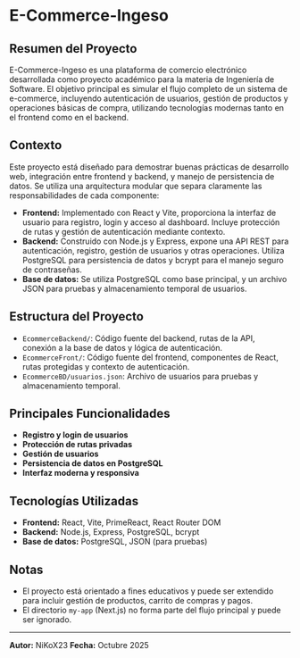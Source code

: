 # E-Commerce-Ingeso

## Resumen del Proyecto

E-Commerce-Ingeso es una plataforma de comercio electrónico desarrollada como proyecto académico para la materia de Ingeniería de Software. El objetivo principal es simular el flujo completo de un sistema de e-commerce, incluyendo autenticación de usuarios, gestión de productos y operaciones básicas de compra, utilizando tecnologías modernas tanto en el frontend como en el backend.

## Contexto

Este proyecto está diseñado para demostrar buenas prácticas de desarrollo web, integración entre frontend y backend, y manejo de persistencia de datos. Se utiliza una arquitectura modular que separa claramente las responsabilidades de cada componente:

- **Frontend:** Implementado con React y Vite, proporciona la interfaz de usuario para registro, login y acceso al dashboard. Incluye protección de rutas y gestión de autenticación mediante contexto.
- **Backend:** Construido con Node.js y Express, expone una API REST para autenticación, registro, gestión de usuarios y otras operaciones. Utiliza PostgreSQL para persistencia de datos y bcrypt para el manejo seguro de contraseñas.
- **Base de datos:** Se utiliza PostgreSQL como base principal, y un archivo JSON para pruebas y almacenamiento temporal de usuarios.

## Estructura del Proyecto

- `EcommerceBackend/`: Código fuente del backend, rutas de la API, conexión a la base de datos y lógica de autenticación.
- `EcommerceFront/`: Código fuente del frontend, componentes de React, rutas protegidas y contexto de autenticación.
- `EcommerceBD/usuarios.json`: Archivo de usuarios para pruebas y almacenamiento temporal.

## Principales Funcionalidades

- **Registro y login de usuarios**
- **Protección de rutas privadas**
- **Gestión de usuarios**
- **Persistencia de datos en PostgreSQL**
- **Interfaz moderna y responsiva**

## Tecnologías Utilizadas

- **Frontend:** React, Vite, PrimeReact, React Router DOM
- **Backend:** Node.js, Express, PostgreSQL, bcrypt
- **Base de datos:** PostgreSQL, JSON (para pruebas)

## Notas

- El proyecto está orientado a fines educativos y puede ser extendido para incluir gestión de productos, carrito de compras y pagos.
- El directorio `my-app` (Next.js) no forma parte del flujo principal y puede ser ignorado.

---

**Autor:** NiKoX23
**Fecha:** Octubre 2025






